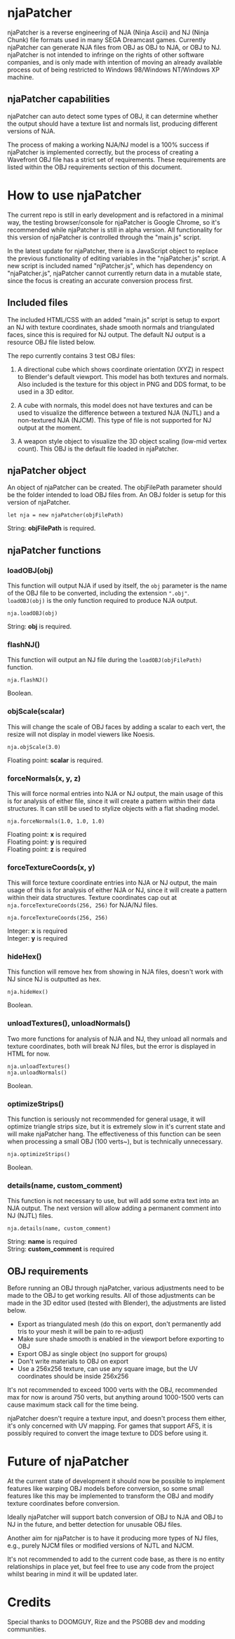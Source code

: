 # njaPatcher
njaPatcher is a reverse engineering of NJA (Ninja Ascii) and NJ (Ninja Chunk) file formats used in many SEGA Dreamcast games. Currently njaPatcher can generate NJA files from OBJ as OBJ to NJA, or OBJ to NJ. njaPatcher is not intended to infringe on the rights of other software companies, and is only made with intention of moving an already available process out of being restricted to Windows 98/Windows NT/Windows XP machine.

## njaPatcher capabilities
njaPatcher can auto detect some types of OBJ, it can determine whether the output should have a texture list and normals list, producing different versions of NJA.

The process of making a working NJA/NJ model is a 100% success if njaPatcher is implemented correctly, but the process of creating a Wavefront OBJ file has a strict set of requirements. These requirements are listed within the OBJ requirements section of this document.

# How to use njaPatcher
The current repo is still in early development and is refactored in a minimal way, the testing browser/console for njaPatcher is Google Chrome, so it's recommended while njaPatcher is still in alpha version. All functionality for this version of njaPatcher is controlled through the "main.js" script.

In the latest update for njaPatcher, there is a JavaScript object to replace the previous functionality of editing variables in the "njaPatcher.js" script. A new script is included named "njPatcher.js", which has dependency on "njaPatcher.js", njaPatcher cannot currently return data in a mutable state, since the focus is creating an accurate conversion process first.

## Included files

The included HTML/CSS with an added "main.js" script is setup to export an NJ with texture coordinates, shade smooth normals and triangulated faces, since this is required for NJ output. The default NJ output is a resource OBJ file listed below.

The repo currently contains 3 test OBJ files:

1) A directional cube which shows coordinate orientation (XYZ) in respect to Blender's default viewport. This model has both textures and normals. Also included is the texture for this object in PNG and DDS format, to be used in a 3D editor.

2) A cube with normals, this model does not have textures and can be used to visualize the difference between a textured NJA (NJTL) and a non-textured NJA (NJCM). This type of file is not supported for NJ output at the moment.

3) A weapon style object to visualize the 3D object scaling (low-mid vertex count). This OBJ is the default file loaded in njaPatcher.

## njaPatcher object
An object of njaPatcher can be created. The objFilePath parameter should be the folder intended to load OBJ files from. An OBJ folder is setup for this version of njaPatcher.

`let nja = new njaPatcher(objFilePath)`

String: **objFilePath** is required.

## njaPatcher functions
### loadOBJ(obj)
This function will output NJA if used by itself, the `obj` parameter is the name of the OBJ file to be converted, including the extension `".obj"`. `loadOBJ(obj)` is the only function required to produce NJA output.

`nja.loadOBJ(obj)`

String: **obj** is required.

### flashNJ()
This function will output an NJ file during the `loadOBJ(objFilePath)` function.

`nja.flashNJ()`

Boolean.

### objScale(scalar)
This will change the scale of OBJ faces by adding a scalar to each vert, the resize will not display in model viewers like Noesis.

`nja.objScale(3.0)`

Floating point: **scalar** is required.

### forceNormals(x, y, z)
This will force normal entries into NJA or NJ output, the main usage of this is for analysis of either file, since it will create a pattern within their data structures. It can still be used to stylize objects with a flat shading model.

`nja.forceNormals(1.0, 1.0, 1.0)`

Floating point: **x** is required  
Floating point: **y** is required  
Floating point: **z** is required  

### forceTextureCoords(x, y)
This will force texture coordinate entries into NJA or NJ output, the main usage of this is for analysis of either NJA or NJ, since it will create a pattern within their data structures. Texture coordinates cap out at `nja.forceTextureCoords(256, 256)` for NJA/NJ files.

`nja.forceTextureCoords(256, 256)`

Integer: **x** is required  
Integer: **y** is required  

### hideHex()
This function will remove hex from showing in NJA files, doesn't work with NJ since NJ is outputted as hex.

`nja.hideHex()`

Boolean.

### unloadTextures(), unloadNormals()
Two more functions for analysis of NJA and NJ, they unload all normals and texture coordinates, both will break NJ files, but the error is displayed in HTML for now.

```
nja.unloadTextures()
nja.unloadNormals()
```

Boolean.

### optimizeStrips()
This function is seriously not recommended for general usage, it will optimize triangle strips size, but it is extremely slow in it's current state and will make njaPatcher hang. The effectiveness of this function can be seen when processing a small OBJ (100 verts~), but is technically unnecessary.

`nja.optimizeStrips()`

Boolean.

### details(name, custom_comment)
This function is not necessary to use, but will add some extra text into an NJA output. The next version will allow adding a permanent comment into NJ (NJTL) files.

`nja.details(name, custom_comment)`

String: **name** is required  
String: **custom_comment** is required  

## OBJ requirements

Before running an OBJ through njaPatcher, various adjustments need to be made to the OBJ to get working results. All of those adjustments can be made in the 3D editor used (tested with Blender), the adjustments are listed below.

* Export as triangulated mesh (do this on export, don't permanently add tris to your mesh it will be pain to re-adjust)
* Make sure shade smooth is enabled in the viewport before exporting to OBJ
* Export OBJ as single object (no support for groups)
* Don't write materials to OBJ on export
* Use a 256x256 texture, can use any square image, but the UV coordinates should be inside 256x256

It's not recommended to exceed 1000 verts with the OBJ, recommended max for now is around 750 verts, but anything around 1000-1500 verts can cause maximum stack call for the time being.

njaPatcher doesn't require a texture input, and doesn't process them either, it's only concerned with UV mapping. For games that support AFS, it is possibly required to convert the image texture to DDS before using it.  

# Future of njaPatcher

At the current state of development it should now be possible to implement features like warping OBJ models before conversion, so some small features like this may be implemented to transform the OBJ and modify texture coordinates before conversion.

Ideally njaPatcher will support batch conversion of OBJ to NJA and OBJ to NJ in the future, and better detection for unusable OBJ files.

Another aim for njaPatcher is to have it producing more types of NJ files, e.g., purely NJCM files or modified versions of NJTL and NJCM.

It's not recommended to add to the current code base, as there is no entity relationships in place yet, but feel free to use any code from the project whilst bearing in mind it will be updated later.

# Credits

Special thanks to DOOMGUY, Rize and the PSOBB dev and modding communities.
